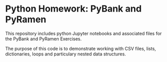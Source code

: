 # Python Homework: PyBank and PyRamen
This repository includes python Jupyter notebooks and associated files for the PyBank and PyRamen Exercises.

The purpose of this code is to demonstrate working with CSV files, lists, dictionaries, loops and particulary nested data structures. 
